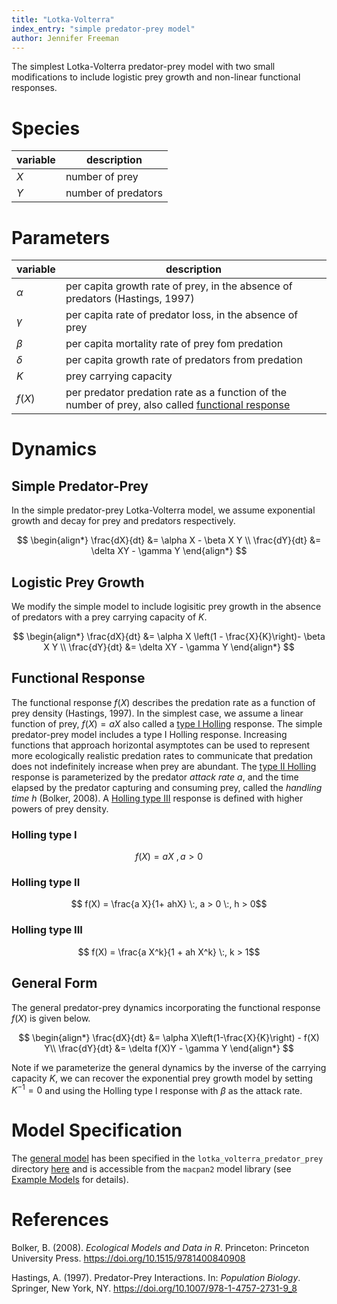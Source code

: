 ```yaml
---
title: "Lotka-Volterra"
index_entry: "simple predator-prey model"
author: Jennifer Freeman
---
```


The simplest Lotka-Volterra predator-prey model with two small modifications to include logistic prey growth and non-linear functional responses.

# Species

| variable | description         |
| -------- | ------------------- |
| $X$      | number of prey      |
| $Y$      | number of predators |

# Parameters

| variable | description                                                                                                              |
| -------- | ------------------------------------------------------------------------------------------------------------------------ |
| $\alpha$ | per capita growth rate of prey, in the absence of predators (Hastings, 1997)                                             |
| $\gamma$ | per capita rate of predator loss, in the absence of prey                                                                 |
| $\beta$  | per capita mortality rate of prey fom predation                                                                          |
| $\delta$ | per capita growth rate of predators from predation                                                                       |
| $K$      | prey carrying capacity                                                                                                   |
| $f(X)$   | per predator predation rate as a function of the number of prey, also called [functional response](#functional-response) |

# Dynamics

## Simple Predator-Prey

In the simple predator-prey Lotka-Volterra model, we assume exponential growth and decay for prey and predators respectively.

$$
\begin{align*}
\frac{dX}{dt} &= \alpha X - \beta X Y \\
\frac{dY}{dt} &= \delta XY - \gamma Y
\end{align*}
$$

## Logistic Prey Growth

We modify the simple model to include logisitic prey growth in the absence of predators with a prey carrying capacity of $K$.

$$
\begin{align*}
\frac{dX}{dt} &= \alpha X \left(1 - \frac{X}{K}\right)- \beta X Y \\
\frac{dY}{dt} &= \delta XY - \gamma Y
\end{align*}
$$

## Functional Response

The functional response $f(X)$ describes the predation rate as a function of prey density (Hastings, 1997). In the simplest case, we assume a linear function of prey, $f(X) = aX$ also called a [type I Holling](#holling-type-i) response. The simple predator-prey model includes a type I Holling response. Increasing functions that approach horizontal asymptotes can be used to represent more ecologically realistic predation rates to communicate that predation does not indefinitely increase when prey are abundant. The [type II Holling](#holling-type-ii) response is parameterized by the predator *attack rate* $a$, and the time elapsed by the predator capturing and consuming prey, called the *handling time* $h$ (Bolker, 2008). A [Holling type III](#holling-type-iii) response is defined with higher powers of prey density.

### Holling type I

$$ f(X) = a X \:, a>0$$

### Holling type II

$$ f(X) = \frac{a X}{1+ ahX} \:,  a > 0  \:, h > 0$$

### Holling type III

$$ f(X) = \frac{a X^k}{1 + ah X^k} \:, k > 1$$


## General Form

The general predator-prey dynamics incorporating the functional response $f(X)$ is given below.

$$
\begin{align*}
\frac{dX}{dt} &= \alpha X\left(1-\frac{X}{K}\right) - f(X) Y\\
\frac{dY}{dt} &= \delta f(X)Y - \gamma Y 
\end{align*}
$$

Note if we parameterize the general dynamics by the inverse of the carrying capacity $K$, we can recover the exponential prey growth model by setting $K^{-1}=0$ and using the Holling type I response with $\beta$ as the attack rate. 

# Model Specification

The [general model](#general-form) has been specified in the `lotka_volterra_predator_prey` directory [here](https://github.com/canmod/macpan2/blob/main/inst/starter_models/lotka_volterra_predator_prey/tmb.R) and is accessible from the `macpan2` model library (see [Example Models](https://canmod.github.io/macpan2/articles/example_models.html) for details). 

# References

Bolker, B. (2008). *Ecological Models and Data in R*. Princeton: Princeton University Press. https://doi.org/10.1515/9781400840908

Hastings, A. (1997). Predator-Prey Interactions. In: *Population Biology*. Springer, New York, NY. https://doi.org/10.1007/978-1-4757-2731-9_8
